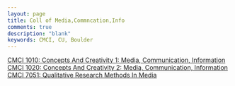 ```yaml
---
layout: page
title: Coll of Media,Commncation,Info
comments: true
description: "blank"
keywords: CMCI, CU, Boulder
---
```

<body>
<div><a href="../../courses/CMCI-1010">CMCI 1010: Concepts And Creativity 1: Media, Communication, Information</a></div>
<div><a href="../../courses/CMCI-1020">CMCI 1020: Concepts And Creativity 2: Media, Communication, Information</a></div>
<div><a href="../../courses/CMCI-7051">CMCI 7051: Qualitative Research Methods In Media</a></div>
</body>